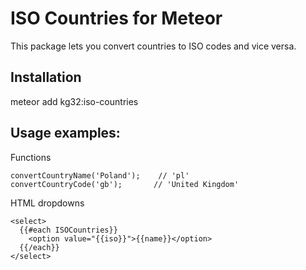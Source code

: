 # ISO Countries for Meteor

This package lets you convert countries to ISO codes and vice versa.

## Installation

meteor add kg32:iso-countries

## Usage examples:

Functions
```
convertCountryName('Poland');    // 'pl'       
convertCountryCode('gb');       // 'United Kingdom'
```

HTML dropdowns
```
<select>
  {{#each ISOCountries}}
    <option value="{{iso}}">{{name}}</option>
  {{/each}}
</select>
```




